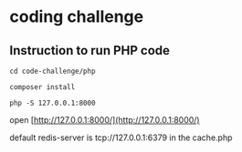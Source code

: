 # coding challenge

## Instruction to run PHP code

```
cd code-challenge/php

composer install

php -S 127.0.0.1:8000
```

open [http://127.0.0.1:8000/](http://127.0.0.1:8000/)

default redis-server is tcp://127.0.0.1:6379 in the cache.php